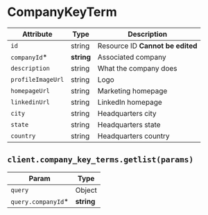 # CompanyKeyTerm

| Attribute | Type | Description |
| --------- | ---- | ----------- |
| `id`              | string     | Resource ID **Cannot be edited** |
| `companyId`*      | **string** | Associated company |
| `description`     | string     | What the company does |
| `profileImageUrl` | string     | Logo |
| `homepageUrl`     | string     | Marketing homepage |
| `linkedinUrl`     | string     | LinkedIn homepage |
| `city`            | string     | Headquarters city |
| `state`           | string     | Headquarters state |
| `country`         | string     | Headquarters country |

## `client.company_key_terms.getlist(params)`

| Param | Type |
|-------|------|
| `query`            | Object |
| `query.companyId`* | **string** |
